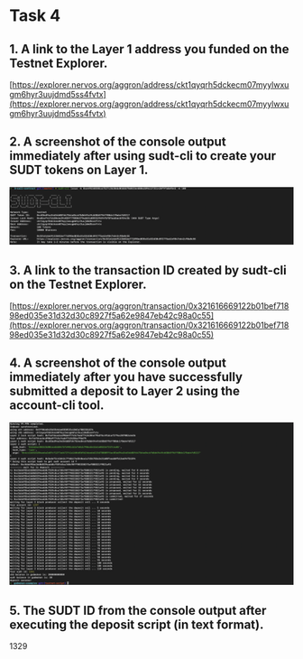 # Task 4
## 1. A link to the Layer 1 address you funded on the Testnet Explorer.
[https://explorer.nervos.org/aggron/address/ckt1qyqrh5dckecm07myylwxugm6hyr3uujdmd5ss4fvtx](https://explorer.nervos.org/aggron/address/ckt1qyqrh5dckecm07myylwxugm6hyr3uujdmd5ss4fvtx)
## 2. A screenshot of the console output immediately after using sudt-cli to create your SUDT tokens on Layer 1.
![](./task-4-2.png)
## 3. A link to the transaction ID created by sudt-cli on the Testnet Explorer.
[https://explorer.nervos.org/aggron/transaction/0x321616669122b01bef71898ed035e31d32d30c8927f5a62e9847eb42c98a0c55](https://explorer.nervos.org/aggron/transaction/0x321616669122b01bef71898ed035e31d32d30c8927f5a62e9847eb42c98a0c55)
## 4. A screenshot of the console output immediately after you have successfully submitted a deposit to Layer 2 using the account-cli tool.
![](./task-4-4.png)
## 5. The SUDT ID from the console output after executing the deposit script (in text format).
1329
